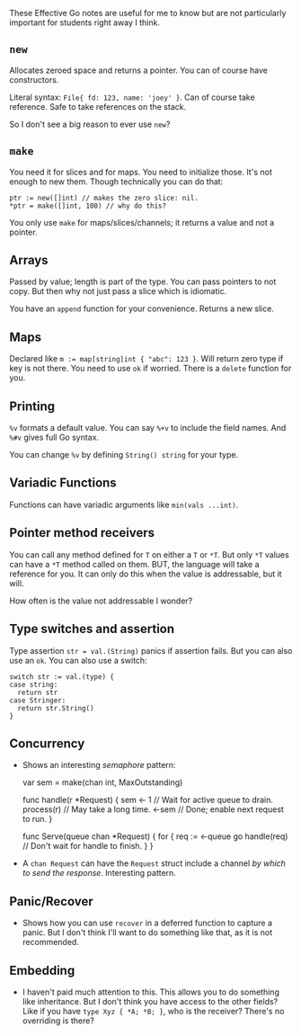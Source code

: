 These Effective Go notes are useful for me to know but are not
particularly important for students right away I think.

## `new`

Allocates zeroed space and returns a pointer. You can of course have
constructors.

Literal syntax: `File{ fd: 123, name: 'joey' }`. Can of course
take reference. Safe to take references on the stack.

So I don't see a big reason to ever use `new`?

## `make`

You need it for slices and for maps. You need to initialize
those. It's not enough to new them. Though technically you can do
that:

    ptr := new([]int) // makes the zero slice: nil.
    *ptr = make([]int, 100) // why do this?

You only use `make` for maps/slices/channels; it returns a value and
not a pointer.

## Arrays

Passed by value; length is part of the type. You can pass pointers to
not copy. But then why not just pass a slice which is idiomatic.

You have an `append` function for your convenience. Returns a new
slice.

## Maps

Declared like `m := map[string]int { "abc": 123 }`. Will return zero
type if key is not there. You need to use `ok` if worried. There is a
`delete` function for you.

## Printing

`%v` formats a default value. You can say `%+v` to include the field
names. And `%#v` gives full Go syntax.

You can change `%v` by defining `String() string` for your type.

## Variadic Functions

Functions can have variadic arguments like `min(vals ...int)`.

## Pointer method receivers

You can call any method defined for `T` on either a `T` or `*T`. But
only `*T` values can have a `*T` method called on them. BUT, the
language will take a reference for you. It can only do this when the
value is addressable, but it will.

How often is the value not addressable I wonder?

## Type switches and assertion

Type assertion `str = val.(String)` panics if assertion fails. But you
can also use an `ok`. You can also use a switch:

    switch str := val.(type) {
    case string:
      return str
    case Stringer:
      return str.String()
    }

## Concurrency

* Shows an interesting *semaphore* pattern:

    var sem = make(chan int, MaxOutstanding)

    func handle(r *Request) {
        sem <- 1    // Wait for active queue to drain.
        process(r)  // May take a long time.
        <-sem       // Done; enable next request to run.
    }

    func Serve(queue chan *Request) {
        for {
            req := <-queue
            go handle(req)  // Don't wait for handle to finish.
        }
    }

* A `chan Request` can have the `Request` struct include a channel *by
  which to send the response*. Interesting pattern.

## Panic/Recover

* Shows how you can use `recover` in a deferred function to capture a
  panic. But I don't think I'll want to do something like that, as it
  is not recommended.

## Embedding

* I haven't paid much attention to this. This allows you to do
  something like inheritance. But I don't think you have access to the
  other fields? Like if you have `type Xyz { *A; *B; }`, who is the
  receiver? There's no overriding is there?
